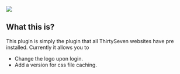 <a href="http://thirtyseven.com.au">
  <img src="http://i.imgur.com/TgC3G9l.png">
</a>

## What this is?

This plugin is simply the plugin that all ThirtySeven websites have pre installed. Currently it allows you to

* Change the logo upon login.
* Add a version for css file caching.